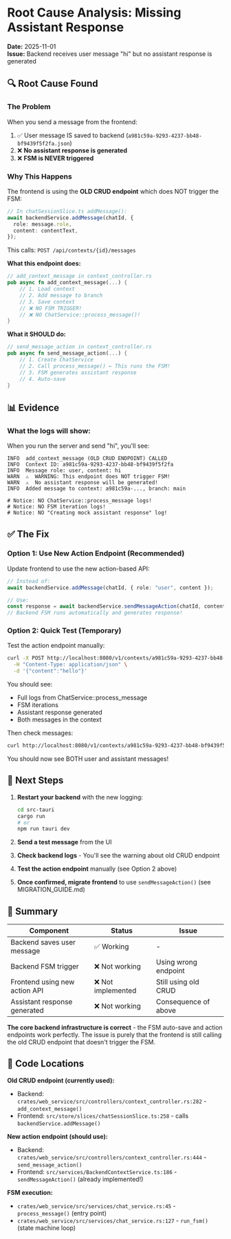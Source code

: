 # Root Cause Analysis: Missing Assistant Response

**Date:** 2025-11-01  
**Issue:** Backend receives user message "hi" but no assistant response is generated

## 🔍 Root Cause Found

### The Problem

When you send a message from the frontend:
1. ✅ User message IS saved to backend (`a981c59a-9293-4237-bb48-bf9439f5f2fa.json`)
2. ❌ **No assistant response is generated**
3. ❌ **FSM is NEVER triggered**

### Why This Happens

The frontend is using the **OLD CRUD endpoint** which does NOT trigger the FSM:

```typescript
// In chatSessionSlice.ts addMessage():
await backendService.addMessage(chatId, {
  role: message.role,
  content: contentText,
});
```

This calls: `POST /api/contexts/{id}/messages`

**What this endpoint does:**
```rust
// add_context_message in context_controller.rs
pub async fn add_context_message(...) {
    // 1. Load context
    // 2. Add message to branch
    // 3. Save context
    // ❌ NO FSM TRIGGER!
    // ❌ NO ChatService::process_message()!
}
```

**What it SHOULD do:**
```rust
// send_message_action in context_controller.rs
pub async fn send_message_action(...) {
    // 1. Create ChatService
    // 2. Call process_message() ← This runs the FSM!
    // 3. FSM generates assistant response
    // 4. Auto-save
}
```

## 📊 Evidence

### What the logs will show:

When you run the server and send "hi", you'll see:

```
INFO  add_context_message (OLD CRUD ENDPOINT) CALLED
INFO  Context ID: a981c59a-9293-4237-bb48-bf9439f5f2fa
INFO  Message role: user, content: hi
WARN  ⚠️  WARNING: This endpoint does NOT trigger FSM!
WARN  ⚠️  No assistant response will be generated!
INFO  Added message to context: a981c59a-..., branch: main

# Notice: NO ChatService::process_message logs!
# Notice: NO FSM iteration logs!
# Notice: NO "Creating mock assistant response" log!
```

## ✅ The Fix

### Option 1: Use New Action Endpoint (Recommended)

Update frontend to use the new action-based API:

```typescript
// Instead of:
await backendService.addMessage(chatId, { role: "user", content });

// Use:
const response = await backendService.sendMessageAction(chatId, content);
// Backend FSM runs automatically and generates response!
```

### Option 2: Quick Test (Temporary)

Test the action endpoint manually:

```bash
curl -X POST http://localhost:8080/v1/contexts/a981c59a-9293-4237-bb48-bf9439f5f2fa/actions/send_message \
  -H "Content-Type: application/json" \
  -d '{"content":"hello"}'
```

You should see:
- Full logs from ChatService::process_message
- FSM iterations
- Assistant response generated
- Both messages in the context

Then check messages:
```bash
curl http://localhost:8080/v1/contexts/a981c59a-9293-4237-bb48-bf9439f5f2fa/messages
```

You should now see BOTH user and assistant messages!

## 🎯 Next Steps

1. **Restart your backend** with the new logging:
   ```bash
   cd src-tauri
   cargo run
   # or
   npm run tauri dev
   ```

2. **Send a test message** from the UI

3. **Check backend logs** - You'll see the warning about old CRUD endpoint

4. **Test the action endpoint** manually (see Option 2 above)

5. **Once confirmed, migrate frontend** to use `sendMessageAction()` (see MIGRATION_GUIDE.md)

## 📝 Summary

| Component | Status | Issue |
|-----------|--------|-------|
| Backend saves user message | ✅ Working | - |
| Backend FSM trigger | ❌ Not working | Using wrong endpoint |
| Frontend using new action API | ❌ Not implemented | Still using old CRUD |
| Assistant response generated | ❌ Not working | Consequence of above |

**The core backend infrastructure is correct** - the FSM auto-save and action endpoints work perfectly. The issue is purely that the frontend is still calling the old CRUD endpoint that doesn't trigger the FSM.

## 🔧 Code Locations

**Old CRUD endpoint (currently used):**
- Backend: `crates/web_service/src/controllers/context_controller.rs:282` - `add_context_message()`
- Frontend: `src/store/slices/chatSessionSlice.ts:258` - calls `backendService.addMessage()`

**New action endpoint (should use):**
- Backend: `crates/web_service/src/controllers/context_controller.rs:444` - `send_message_action()`
- Frontend: `src/services/BackendContextService.ts:186` - `sendMessageAction()` (already implemented!)

**FSM execution:**
- `crates/web_service/src/services/chat_service.rs:45` - `process_message()` (entry point)
- `crates/web_service/src/services/chat_service.rs:127` - `run_fsm()` (state machine loop)

